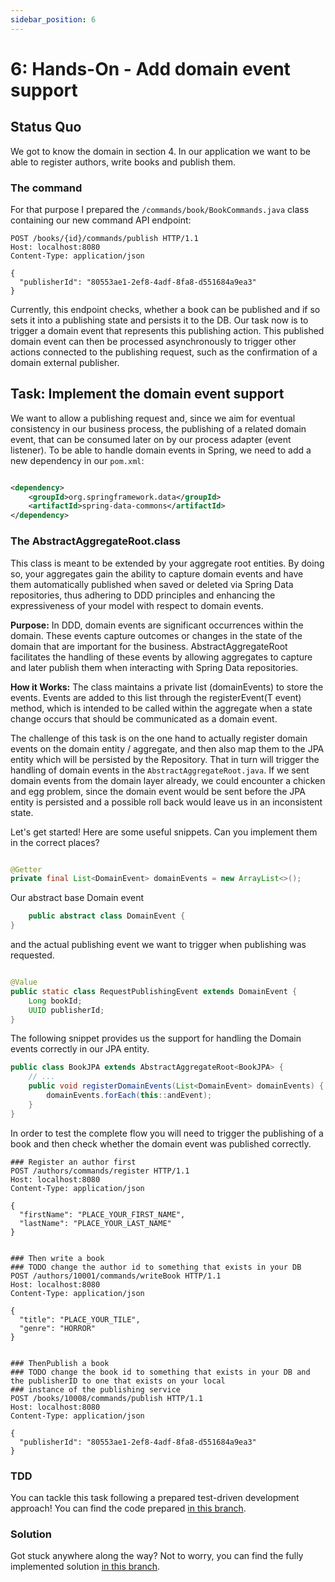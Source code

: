 ```yaml
---
sidebar_position: 6
---
```


# 6: Hands-On - Add domain event support

## Status Quo

We got to know the domain in section 4. In our application we want to be able to register authors, write books and
publish them.

### The command

For that purpose I prepared the ``/commands/book/BookCommands.java`` class containing our new command API endpoint:

```http request
POST /books/{id}/commands/publish HTTP/1.1
Host: localhost:8080
Content-Type: application/json

{
  "publisherId": "80553ae1-2ef8-4adf-8fa8-d551684a9ea3"
}
```

Currently, this endpoint checks, whether a book can be published and if so sets it into a publishing state and persists
it to the DB.
Our task now is to trigger a domain event that represents this publishing action. This published domain event can then
be processed
asynchronously to trigger other actions connected to the publishing request, such as the confirmation of a domain
external publisher.

## Task: Implement the domain event support

We want to allow a publishing request and, since we aim for eventual consistency in our business process, the publishing
of a related domain
event, that can be consumed later on by our process adapter (event listener).
To be able to handle domain events in Spring, we need to add a new dependency in our ``pom.xml``:

```xml

<dependency>
    <groupId>org.springframework.data</groupId>
    <artifactId>spring-data-commons</artifactId>
</dependency>
```

### The AbstractAggregateRoot.class

This class is meant to be extended by your aggregate root entities. By doing so, your aggregates gain the ability to
capture domain events and have them automatically published when saved or deleted via Spring Data repositories, thus
adhering to DDD principles and enhancing the expressiveness of your model with respect to domain events.

**Purpose:** In DDD, domain events are significant occurrences within the domain. These events capture outcomes or changes
in the state of the domain that are important for the business. AbstractAggregateRoot facilitates the handling of these
events by allowing aggregates to capture and later publish them when interacting with Spring Data repositories.

**How it Works:** The class maintains a private list (domainEvents) to store the events. Events are added to this list
through the registerEvent(T event) method, which is intended to be called within the aggregate when a state change
occurs that should be communicated as a domain event.

The challenge of this task is on the one hand to actually register domain events on the domain entity / aggregate, and
then also map them to the JPA entity which will be persisted by the Repository. That in turn will trigger the handling of
domain events in the ``AbstractAggregateRoot.java``. If we sent domain events from the domain layer already, we
could encounter a chicken and egg problem, since the domain event would be sent before the JPA entity is persisted and a
possible roll back would leave us in an inconsistent state.

Let's get started! Here are some useful snippets. Can you implement them in the correct places?

```java

@Getter
private final List<DomainEvent> domainEvents = new ArrayList<>();
```

Our abstract base Domain event

```java
    public abstract class DomainEvent {
}
```

and the actual publishing event we want to trigger when publishing was requested.

```java

@Value
public static class RequestPublishingEvent extends DomainEvent {
    Long bookId;
    UUID publisherId;
}
```

The following snippet provides us the support for handling the Domain events correctly in our JPA entity.

```java
public class BookJPA extends AbstractAggregateRoot<BookJPA> {
    // ...
    public void registerDomainEvents(List<DomainEvent> domainEvents) {
        domainEvents.forEach(this::andEvent);
    }
}
```

In order to test the complete flow you will need to trigger the publishing of a book and then check whether the
domain event was published correctly.

```http request
### Register an author first
POST /authors/commands/register HTTP/1.1
Host: localhost:8080
Content-Type: application/json

{
  "firstName": "PLACE_YOUR_FIRST_NAME",
  "lastName": "PLACE_YOUR_LAST_NAME"
}


### Then write a book
### TODO change the author id to something that exists in your DB
POST /authors/10001/commands/writeBook HTTP/1.1
Host: localhost:8080
Content-Type: application/json

{
  "title": "PLACE_YOUR_TILE",
  "genre": "HORROR"
}


### ThenPublish a book
### TODO change the book id to something that exists in your DB and the publisherID to one that exists on your local
### instance of the publishing service
POST /books/10008/commands/publish HTTP/1.1
Host: localhost:8080
Content-Type: application/json

{
  "publisherId": "80553ae1-2ef8-4adf-8fa8-d551684a9ea3"
}
```

### TDD

You can tackle this task following a prepared test-driven development approach! You can find the code prepared
[in this branch](https://github.com/MaikKingma/tackle-eventual-consistency-with-domain-events/tree/task_5/add_domain_event_support_TDD).

### Solution

Got stuck anywhere along the way? Not to worry, you can find the fully implemented solution
[in this branch](https://github.com/MaikKingma/tackle-eventual-consistency-with-domain-events/tree/task_5/add_domain_event_support_DONE).

